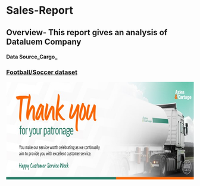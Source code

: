 # Sales-Report
## Overview- This report gives an analysis of Dataluem Company
#### Data Source_Cargo_
### [Football/Soccer dataset](https://www.kaggle.com/datasets/oles04/bundesliga-soccer-player)
![](https://github.com/Grace-Unuane/Sales-Report/blob/main/Picture1.jpg)
